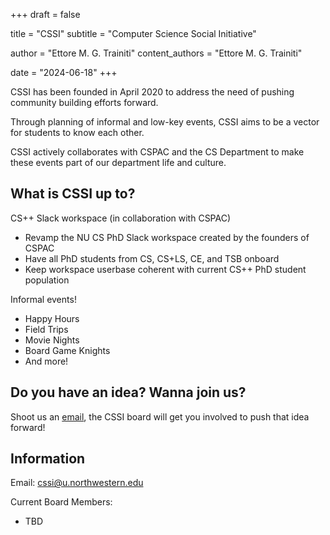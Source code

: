 +++
draft = false

title = "CSSI"
subtitle = "Computer Science Social Initiative"

author = "Ettore M. G. Trainiti"
content_authors = "Ettore M. G. Trainiti"

date = "2024-06-18"
+++

CSSI has been founded in April 2020 to address the need of pushing community building efforts forward.

Through planning of informal and low-key events, CSSI aims to be a vector for students to know each other.

CSSI actively collaborates with CSPAC and the CS Department to make these events part of our department life and culture.

## What is CSSI up to?

CS++ Slack workspace (in collaboration with CSPAC)

- Revamp the NU CS PhD Slack workspace created by the founders of CSPAC
- Have all PhD students from CS, CS+LS, CE, and TSB onboard
- Keep workspace userbase coherent with current CS++ PhD student population

Informal events!

- Happy Hours
- Field Trips
- Movie Nights
- Board Game Knights
- And more!

## Do you have an idea? Wanna join us?

Shoot us an [email](mailto:cssi@u.northwestern.edu), the CSSI board will get you involved to push that idea forward!

## Information

Email: [cssi@u.northwestern.edu](mailto:cssi@u.northwestern.edu)

Current Board Members:

- TBD
